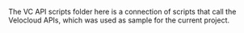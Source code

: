 The VC API scripts folder here is a connection of scripts that call the Velocloud APIs, which was used as sample for the current project.